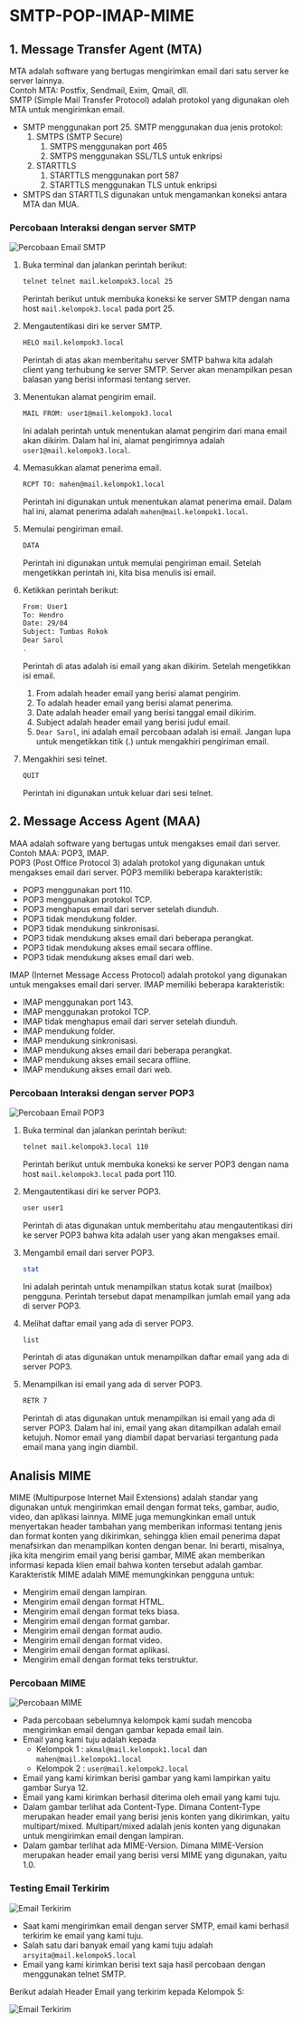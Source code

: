 # SMTP-POP-IMAP-MIME

## 1. Message Transfer Agent (MTA)

MTA adalah software yang bertugas mengirimkan email dari satu server ke server lainnya. </br>
Contoh MTA: Postfix, Sendmail, Exim, Qmail, dll. </br>
SMTP (Simple Mail Transfer Protocol) adalah protokol yang digunakan oleh MTA untuk mengirimkan email.
- SMTP menggunakan port 25. SMTP menggunakan dua jenis protokol: 
  1. SMTPS (SMTP Secure) 
     1. SMTPS menggunakan port 465
     2. SMTPS menggunakan SSL/TLS untuk enkripsi
  2. STARTTLS 
     1. STARTTLS menggunakan port 587
     2. STARTTLS menggunakan TLS untuk enkripsi
- SMTPS dan STARTTLS digunakan untuk mengamankan koneksi antara MTA dan MUA.

### Percobaan Interaksi dengan server SMTP

![Percobaan Email SMTP](./img/smtp.jpg)

1. Buka terminal dan jalankan perintah berikut:
   ```bash
   telnet telnet mail.kelompok3.local 25
   ```
   Perintah berikut untuk membuka koneksi ke server SMTP dengan nama host ```mail.kelompok3.local``` pada port 25.


2. Mengautentikasi diri ke server SMTP.
   ```bash
   HELO mail.kelompok3.local
   ```
   Perintah di atas akan memberitahu server SMTP bahwa kita adalah client yang terhubung ke server SMTP. Server akan menampilkan pesan balasan yang berisi informasi tentang server.


3. Menentukan alamat pengirim email.
   ```bash
   MAIL FROM: user1@mail.kelompok3.local
   ```
   Ini adalah perintah untuk menentukan alamat pengirim dari mana email akan dikirim. Dalam hal ini, alamat pengirimnya adalah ```user1@mail.kelompok3.local```.


4. Memasukkan alamat penerima email.
   ```bash
   RCPT TO: mahen@mail.kelompok1.local
   ```
   Perintah ini digunakan untuk menentukan alamat penerima email. Dalam hal ini, alamat penerima adalah ```mahen@mail.kelompok1.local```.


5. Memulai pengiriman email.
   ```bash
   DATA
   ```
   Perintah ini digunakan untuk memulai pengiriman email. Setelah mengetikkan perintah ini, kita bisa menulis isi email.


6. Ketikkan perintah berikut:
   ```bash
   From: User1
   To: Hendro
   Date: 29/04
   Subject: Tumbas Rokok
   Dear Sarol
   .
   ```
   Perintah di atas adalah isi email yang akan dikirim. Setelah mengetikkan isi email. </br>
   1. From adalah header email yang berisi alamat pengirim.
   2. To adalah header email yang berisi alamat penerima.
   3. Date adalah header email yang berisi tanggal email dikirim.
   3. Subject adalah header email yang berisi judul email.
   4. ```Dear Sarol```, ini adalah email percobaan adalah isi email.
   Jangan lupa untuk mengetikkan titik (.) untuk mengakhiri pengiriman email.
   

7. Mengakhiri sesi telnet.
   ```bash
   QUIT
   ```
   Perintah ini digunakan untuk keluar dari sesi telnet.


## 2. Message Access Agent (MAA)

MAA adalah software yang bertugas untuk mengakses email dari server. </br>
Contoh MAA: POP3, IMAP. </br>
POP3 (Post Office Protocol 3) adalah protokol yang digunakan untuk mengakses email dari server.
POP3 memiliki beberapa karakteristik:
  - POP3 menggunakan port 110.
  - POP3 menggunakan protokol TCP.
  - POP3 menghapus email dari server setelah diunduh.
  - POP3 tidak mendukung folder.
  - POP3 tidak mendukung sinkronisasi.
  - POP3 tidak mendukung akses email dari beberapa perangkat.
  - POP3 tidak mendukung akses email secara offline.
  - POP3 tidak mendukung akses email dari web.

IMAP (Internet Message Access Protocol) adalah protokol yang digunakan untuk mengakses email dari server.
IMAP memiliki beberapa karakteristik:
  - IMAP menggunakan port 143.
  - IMAP menggunakan protokol TCP.
  - IMAP tidak menghapus email dari server setelah diunduh.
  - IMAP mendukung folder.
  - IMAP mendukung sinkronisasi.
  - IMAP mendukung akses email dari beberapa perangkat.
  - IMAP mendukung akses email secara offline.
  - IMAP mendukung akses email dari web.

### Percobaan Interaksi dengan server POP3

![Percobaan Email POP3](./img/pop3.jpg)

1. Buka terminal dan jalankan perintah berikut:
   ```bash
   telnet mail.kelompok3.local 110
   ```
   Perintah berikut untuk membuka koneksi ke server POP3 dengan nama host ```mail.kelompok3.local``` pada port 110.


2. Mengautentikasi diri ke server POP3.
   ```bash
   user user1
    ```
    Perintah di atas digunakan untuk memberitahu atau mengautentikasi diri ke server POP3 bahwa kita adalah user yang akan mengakses email.


3. Mengambil email dari server POP3.
   ```bash
   stat
   ```
   Ini adalah perintah untuk menampilkan status kotak surat (mailbox) pengguna. Perintah tersebut dapat menampilkan jumlah email yang ada di server POP3.


4. Melihat daftar email yang ada di server POP3.
   ```bash
   list
   ```
   Perintah di atas digunakan untuk menampilkan daftar email yang ada di server POP3.


5.  Menampilkan isi email yang ada di server POP3.
    ```bash
    RETR 7
    ```
    Perintah di atas digunakan untuk menampilkan isi email yang ada di server POP3. Dalam hal ini, email yang akan ditampilkan adalah email ketujuh. Nomor email yang diambil dapat bervariasi tergantung pada email mana yang ingin diambil.


## Analisis MIME

MIME (Multipurpose Internet Mail Extensions) adalah standar yang digunakan untuk mengirimkan email dengan format teks, gambar, audio, video, dan aplikasi lainnya. 
MIME juga memungkinkan email untuk menyertakan header tambahan yang memberikan informasi tentang jenis dan format konten yang dikirimkan, sehingga klien email penerima dapat menafsirkan dan menampilkan konten dengan benar. Ini berarti, misalnya, jika kita mengirim email yang berisi gambar, MIME akan memberikan informasi kepada klien email bahwa konten tersebut adalah gambar.</br>
Karakteristik MIME adalah MIME memungkinkan pengguna untuk:
- Mengirim email dengan lampiran.
- Mengirim email dengan format HTML.
- Mengirim email dengan format teks biasa.
- Mengirim email dengan format gambar.
- Mengirim email dengan format audio.
- Mengirim email dengan format video.
- Mengirim email dengan format aplikasi.
- Mengirim email dengan format teks terstruktur.

### Percobaan MIME

![Percobaan MIME](./img/mime.jpg)

- Pada percobaan sebelumnya kelompok kami sudah mencoba mengirimkan email dengan gambar kepada email lain.
- Email yang kami tuju adalah kepada 
  - Kelompok 1 : ```akmal@mail.kelompok1.local``` dan ```mahen@mail.kelompok1.local``` 
  - Kelompok 2 : ```user@mail.kelompok2.local```
- Email yang kami kirimkan berisi gambar yang kami lampirkan yaitu gambar Surya 12.
- Email yang kami kirimkan berhasil diterima oleh email yang kami tuju.
- Dalam gambar terlihat ada Content-Type. Dimana Content-Type merupakan header email yang berisi jenis konten yang dikirimkan, yaitu multipart/mixed. Multipart/mixed adalah jenis konten yang digunakan untuk mengirimkan email dengan lampiran. 
- Dalam gambar terlihat ada MIME-Version. Dimana MIME-Version merupakan header email yang berisi versi MIME yang digunakan, yaitu 1.0.


### Testing Email Terkirim

![Email Terkirim](./img/bukti.jpg)

- Saat kami mengirimkan email dengan server SMTP, email kami berhasil terkirim ke email yang kami tuju.
- Salah satu dari banyak email yang kami tuju adalah ```arsyita@mail.kelompok5.local```
- Email yang kami kirimkan berisi text saja hasil percobaan dengan menggunakan telnet SMTP.

Berikut adalah Header Email yang terkirim kepada Kelompok 5:

![Email Terkirim](./img/buktiheaders.jpg)






